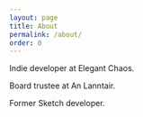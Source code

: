 ```yaml
---
layout: page
title: About
permalink: /about/
order: 0
---
```

Indie developer at Elegant Chaos. 

Board trustee at An Lanntair.

Former Sketch developer.
